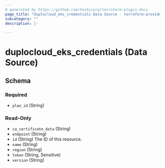 ```yaml
---
# generated by https://github.com/hashicorp/terraform-plugin-docs
page_title: "duplocloud_eks_credentials Data Source - terraform-provider-duplocloud"
subcategory: ""
description: |-
  
---
```


# duplocloud_eks_credentials (Data Source)





<!-- schema generated by tfplugindocs -->
## Schema

### Required

- `plan_id` (String)

### Read-Only

- `ca_certificate_data` (String)
- `endpoint` (String)
- `id` (String) The ID of this resource.
- `name` (String)
- `region` (String)
- `token` (String, Sensitive)
- `version` (String)
